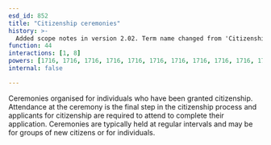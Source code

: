```yaml
---
esd_id: 852
title: "Citizenship ceremonies"
history: >-
  Added scope notes in version 2.02. Term name changed from 'Citizenship ceremonies' to 'Ceremonies - citizenship' in version 3.00. Name changed to 'Citizenship ceremonies' and scope notes revised in version 4.00.
function: 44
interactions: [1, 8]
powers: [1716, 1716, 1716, 1716, 1716, 1716, 1716, 1716, 1716, 1716, 1716, 1716, 1716, 1717, 1717, 1717, 1717, 1717, 1717, 1717, 1717, 1717, 1717, 1717, 1717, 1717, 1718, 1718, 1718, 1718, 1718, 1718, 1718, 1718, 1718, 1718, 1718, 1718, 1718, 1719, 1719, 1719, 1719, 1719, 1719, 1719, 1719, 1719, 1719, 1719, 1719, 1719]
internal: false

---
```


Ceremonies organised for individuals who have been granted citizenship.  Attendance at the ceremony is the final step in the citizenship process and applicants for citizenship are required to attend to complete their application.  Ceremonies are typically held at regular intervals and may be for groups of new citizens or for individuals.


